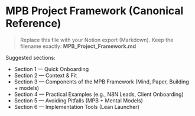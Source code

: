 # MPB Project Framework (Canonical Reference)
> Replace this file with your Notion export (Markdown). Keep the filename exactly:
> **MPB_Project_Framework.md**

Suggested sections:
- Section 1 — Quick Onboarding
- Section 2 — Context & Fit
- Section 3 — Components of the MPB Framework (Mind, Paper, Building + models)
- Section 4 — Practical Examples (e.g., N8N Leads, Client Onboarding)
- Section 5 — Avoiding Pitfalls (MPB + Mental Models)
- Section 6 — Implementation Tools (Lean Launcher)

